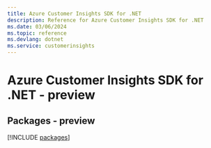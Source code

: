 ```yaml
---
title: Azure Customer Insights SDK for .NET
description: Reference for Azure Customer Insights SDK for .NET
ms.date: 03/06/2024
ms.topic: reference
ms.devlang: dotnet
ms.service: customerinsights
---
```

# Azure Customer Insights SDK for .NET - preview
## Packages - preview
[!INCLUDE [packages](customer-insights-index.md)]